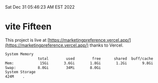 Sat Dec 31 05:46:23 AM EST 2022

# vite Fifteen


This project is live at [https://marketingpreference.vercel.app/](https://marketingpreference.vercel.app/) thanks to Vercel.

```bash
System Memory
               total        used        free      shared  buff/cache   available
Mem:            15Gi       3.6Gi       1.8Gi       1.2Gi       9.8Gi        10Gi
Swap:          8.0Gi        34Mi       8.0Gi
System Storage
424M	.
```
